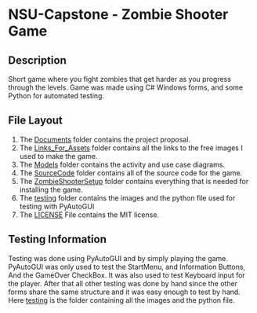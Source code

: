 # NSU-Capstone - Zombie Shooter Game
## Description
Short game where you fight zombies that get harder as you progress through the levels.
Game was made using C# Windows forms, and some Python for automated testing.
## File Layout
1. The [Documents](Documents) folder contains the project proposal.
2. The [Links_For_Assets](Links_For_Assets) folder contains all the links to the free images I used to make the game.
3. The [Models](Models) folder contains the activity and use case diagrams.
4. The [SourceCode](SourceCode) folder contains all of the source code for the game.
5. The [ZombieShooterSetup](ZombieShooterSetup) folder contains everything that is needed for installing the game.
6. The [testing](testing) folder contains the images and the python file used for testing with PyAutoGUI
7. The [LICENSE](LICENSE) File contains the MIT license.
## Testing Information
Testing was done using PyAutoGUI and by simply playing the game.
PyAutoGUI was only used to test the StartMenu, and Information Buttons, And the GameOver CheckBox.
It was also used to test Keyboard input for the player.
After that all other testing was done by hand since the other forms share the same structure and it was easy enough to test by hand.
Here [testing](testing) is the folder containing all the images and the python file.
